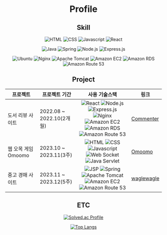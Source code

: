 <div align=center>

# Profile

## Skill

![HTML](https://img.shields.io/badge/HTML-883333?logo=html5)
![CSS](https://img.shields.io/badge/CSS-%23254BDD?logo=css3)
![Javascript](https://img.shields.io/badge/Javascript-%23CEB82F?logo=javascript)
![React](https://img.shields.io/badge/React-%23087A9F?logo=react)

![Java](https://img.shields.io/badge/Java-%23DA6702?logo=openjdk)
![Spring](https://img.shields.io/badge/Spring-%232E5918?logo=spring)
![Node.js](https://img.shields.io/badge/Node.js-%233D833D?logo=Node.js)
![Express.js](https://img.shields.io/badge/Express.js-%23509941?logo=express)

![Ubuntu](https://img.shields.io/badge/Ubuntu-%23812100?logo=ubuntu)
![Nginx](https://img.shields.io/badge/Nginx-%23009639?logo=nginx)
![Apache Tomcat](https://img.shields.io/badge/Apache_Tomcat-%23C9A21D?logo=apachetomcat)
![Amazon EC2](https://img.shields.io/badge/Amazon_EC2-%23e5780c?logo=Amazon%20EC2)
![Amazon RDS](https://img.shields.io/badge/Amazon%20RDS-%23302CB2?logo=Amazon%20rds)
![Amazon Route 53](https://img.shields.io/badge/Amazon%20Route%2053-%23562DB1?logo=Amazon%20route%2053)

## Project
| 프로젝트 | 프로젝트 기간 | 사용 기술스택 | 링크 |
| --- | --- | :---: | --- |
| 도서 리뷰 사이트 | 2022.08 ~ 2022.10(2개월) | ![React](https://img.shields.io/badge/React-%23087A9F?logo=react) ![Node.js](https://img.shields.io/badge/Node.js-%233D833D?logo=Node.js) ![Express.js](https://img.shields.io/badge/Express.js-%23509941?logo=express) ![Nginx](https://img.shields.io/badge/Nginx-%23009639?logo=nginx) <br/> ![Amazon EC2](https://img.shields.io/badge/Amazon_EC2-%23e5780c?logo=Amazon%20EC2) ![Amazon RDS](https://img.shields.io/badge/Amazon%20RDS-%23302CB2?logo=Amazon%20rds) ![Amazon Route 53](https://img.shields.io/badge/Amazon%20Route%2053-%23562DB1?logo=Amazon%20route%2053) | [Commenter](https://github.com/Cubites/commenter) |
| 웹 오목 게임 Omoomo | 2023.10 ~ 2023.11(3주) | ![HTML](https://img.shields.io/badge/HTML-883333?logo=html5) ![CSS](https://img.shields.io/badge/CSS-%23254BDD?logo=css3) ![Javascript](https://img.shields.io/badge/Javascript-%23CEB82F?logo=javascript) ![Web Socket](https://img.shields.io/badge/Web_socket-%23010101) ![Java Servlet](https://img.shields.io/badge/Java_Servlet-%23C55D02) | [Omoomo](https://github.com/Cubites/omoomo) |
| 중고 경매 사이트 | 2023.11 ~ 2023.12(5주) | ![JSP](https://img.shields.io/badge/JSP-%23C55D02) ![Spring](https://img.shields.io/badge/Spring-%232E5918?logo=spring) ![Apache Tomcat](https://img.shields.io/badge/Apache_Tomcat-%23C9A21D?logo=apachetomcat) <br/> ![Amazon EC2](https://img.shields.io/badge/Amazon_EC2-%23e5780c?logo=Amazon%20EC2) ![Amazon Route 53](https://img.shields.io/badge/Amazon%20Route%2053-%23562DB1?logo=Amazon%20route%2053) | [waglewagle](https://github.com/Cubites/waglewagle) |

## ETC

[![Solved.ac Profile](http://mazassumnida.wtf/api/generate_badge?boj=cubite)](https://solved.ac/cubite)

[![Top Langs](https://github-readme-stats.vercel.app/api/top-langs/?username=Cubites)](https://github.com/anuraghazra/github-readme-stats)

</div>
